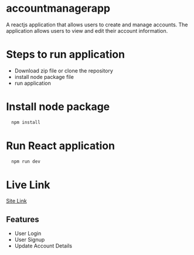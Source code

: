 
# accountmanagerapp

A reactjs application that allows users to create and manage accounts. The application allows users to view and edit their account information.

# Steps to run application

- Download zip file or clone the repository
- install node package file
- run application

# Install node package

```bash
  npm install
```
# Run React application

```bash
  npm run dev
```
# Live Link
<a href='https://accountmanager.netlify.app/'>Site Link</a>
## Features

- User Login
- User Signup 
- Update Account Details

